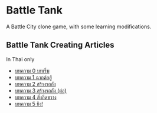 # Battle Tank

A Battle City clone game, with some learning modifications.

## Battle Tank Creating Articles

In Thai only

* [บทความ 0 บทเริ่ม](./Battle%20Docs/00.md)
* [บทความ 1 ฉากต่อสู้](./Battle%20Docs/01.md)
* [บทความ 2 สร้างรถถัง](./Battle%20Docs/02.md)
* [บทความ 3 สร้างรถถัง (ต่อ)](./Battle%20Docs/03.md)
* [บทความ 4 สิ่งกีดขวาง](./Battle%20Docs/04.md)
* [บทความ 5 ยิง!](./Battle%20Docs/05.md)
